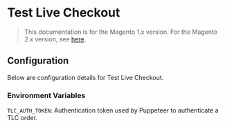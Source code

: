# Test Live Checkout

> This documentation is for the Magento 1.x version. For the Magento 2.x version, see [here](https://nickolasburr.github.io/magento/extensions/2.x/testlivecheckout/latest).

## Configuration

Below are configuration details for Test Live Checkout.

### Environment Variables

`TLC_AUTH_TOKEN`: Authentication token used by Puppeteer to authenticate a TLC order.
